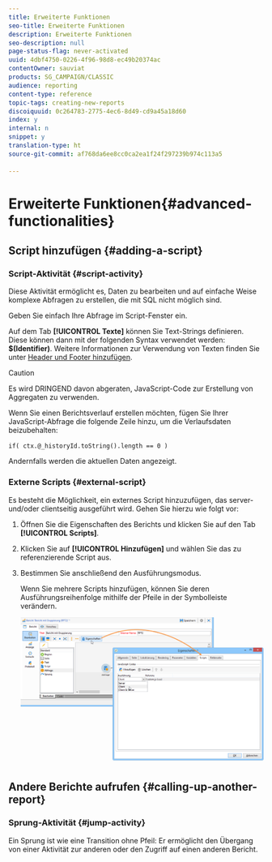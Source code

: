 ```yaml
---
title: Erweiterte Funktionen
seo-title: Erweiterte Funktionen
description: Erweiterte Funktionen
seo-description: null
page-status-flag: never-activated
uuid: 4dbf4750-0226-4f96-98d8-ec49b20374ac
contentOwner: sauviat
products: SG_CAMPAIGN/CLASSIC
audience: reporting
content-type: reference
topic-tags: creating-new-reports
discoiquuid: 0c264783-2775-4ec6-8d49-cd9a45a18d60
index: y
internal: n
snippet: y
translation-type: ht
source-git-commit: af768da6ee8cc0ca2ea1f24f297239b974c113a5

---
```



# Erweiterte Funktionen{#advanced-functionalities}

## Script hinzufügen {#adding-a-script}

### Script-Aktivität {#script-activity}

Diese Aktivität ermöglicht es, Daten zu bearbeiten und auf einfache Weise komplexe Abfragen zu erstellen, die mit SQL nicht möglich sind.

Geben Sie einfach Ihre Abfrage im Script-Fenster ein.

Auf dem Tab **[!UICONTROL Texte]** können Sie Text-Strings definieren. Diese können dann mit der folgenden Syntax verwendet werden: **$(Identifier)**. Weitere Informationen zur Verwendung von Texten finden Sie unter [Header und Footer hinzufügen](../../reporting/using/element-layout.md#adding-a-header-and-a-footer).

>[!CAUTION]
>
>Es wird DRINGEND davon abgeraten, JavaScript-Code zur Erstellung von Aggregaten zu verwenden.

Wenn Sie einen Berichtsverlauf erstellen möchten, fügen Sie Ihrer JavaScript-Abfrage die folgende Zeile hinzu, um die Verlaufsdaten beizubehalten:

```
if( ctx.@_historyId.toString().length == 0 )
```

Andernfalls werden die aktuellen Daten angezeigt.

### Externe Scripts {#external-script}

Es besteht die Möglichkeit, ein externes Script hinzuzufügen, das server- und/oder clientseitig ausgeführt wird. Gehen Sie hierzu wie folgt vor:

1. Öffnen Sie die Eigenschaften des Berichts und klicken Sie auf den Tab **[!UICONTROL Scripts]**.
1. Klicken Sie auf **[!UICONTROL Hinzufügen]** und wählen Sie das zu referenzierende Script aus.
1. Bestimmen Sie anschließend den Ausführungsmodus.

   Wenn Sie mehrere Scripts hinzufügen, können Sie deren Ausführungsreihenfolge mithilfe der Pfeile in der Symbolleiste verändern.

   ![](assets/reporting_custom_js.png)

## Andere Berichte aufrufen {#calling-up-another-report}

### Sprung-Aktivität {#jump-activity}

Ein Sprung ist wie eine Transition ohne Pfeil: Er ermöglicht den Übergang von einer Aktivität zur anderen oder den Zugriff auf einen anderen Bericht.
